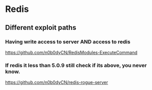 # Redis

## Different exploit paths

### Having write access to server AND access to redis
https://github.com/n0b0dyCN/RedisModules-ExecuteCommand


### If redis it less than 5.0.9 still check if its above, you never know.

https://github.com/n0b0dyCN/redis-rogue-server